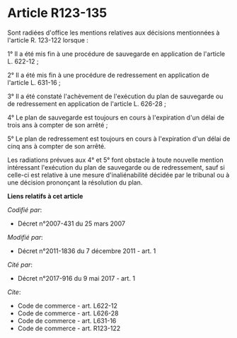 # Article R123-135

Sont radiées d'office les mentions relatives aux décisions mentionnées à l'article R. 123-122 lorsque : 

1° Il a été mis fin à une procédure de sauvegarde en application de l'article L. 622-12 ; 

2° Il a été mis fin à une procédure de redressement en application de l'article L. 631-16 ; 

3° Il a été constaté l'achèvement de l'exécution du plan de sauvegarde ou de redressement en application de l'article L.
626-28 ; 

4° Le plan de sauvegarde est toujours en cours à l'expiration d'un délai de trois ans à compter de son arrêté ; 

5° Le plan de redressement est toujours en cours à l'expiration d'un délai de cinq ans à compter de son arrêté. 

Les radiations prévues aux 4° et 5° font obstacle à toute nouvelle mention intéressant l'exécution du plan de sauvegarde ou
de redressement, sauf si celle-ci est relative à une mesure d'inaliénabilité décidée par le tribunal ou à une décision
prononçant la résolution du plan.

**Liens relatifs à cet article**

_Codifié par_:

  - Décret n°2007-431 du 25 mars 2007

_Modifié par_:

  - Décret n°2011-1836 du 7 décembre 2011 - art. 1

_Cité par_:

  - Décret n°2017-916 du 9 mai 2017 - art. 1

_Cite_:

  - Code de commerce - art. L622-12
  - Code de commerce - art. L626-28
  - Code de commerce - art. L631-16
  - Code de commerce - art. R123-122
